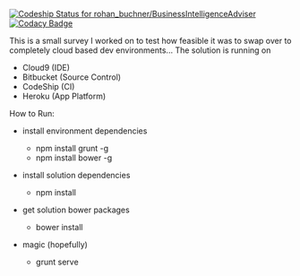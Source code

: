 [ ![Codeship Status for rohan_buchner/BusinessIntelligenceAdviser](https://app.codeship.com/projects/ae0107c0-666b-0132-0470-66851841475d/status?branch=master)](https://app.codeship.com/projects/52835)[![Codacy Badge](https://api.codacy.com/project/badge/Grade/9b8b96bdb713498b8450d2def3adcea0)](https://www.codacy.com/app/rohan.buchner/Survey?utm_source=github.com&amp;utm_medium=referral&amp;utm_content=rohan-buchner/Survey&amp;utm_campaign=Badge_Grade)

This is a small survey I worked on to test how feasible it was to swap over to completely cloud based dev environments...
The solution is running on 
  * Cloud9 (IDE)
  * Bitbucket (Source Control)
  * CodeShip (CI)
  * Heroku (App Platform)

How to Run:

* install environment dependencies 
  * npm install grunt -g
  * npm install bower -g

* install solution dependencies
  * npm install

* get solution bower packages
  * bower install

* magic (hopefully)
  * grunt serve
